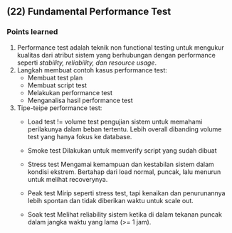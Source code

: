 ## (22) Fundamental Performance Test

### Points learned
1. Performance test adalah teknik non functional testing untuk mengukur kualitas dari atribut sistem yang berhubungan dengan performance seperti *stability, reliability, dan resource usage*.
2. Langkah membuat contoh kasus performance test:
	* Membuat test plan
	* Membuat script test
	* Melakukan performance test
	* Menganalisa hasil performance test
3. Tipe-teipe performance test:
	* Load test != volume test
	  pengujian sistem untuk memahami perilakunya dalam beban tertentu. Lebih overall dibanding volume test yang hanya fokus ke database.
	
	* Smoke test
	  Dilakukan untuk memverify script yang sudah dibuat

	* Stress test
	  Mengamai kemampuan dan kestabilan sistem dalam kondisi ekstrem. Bertahap dari load normal, puncak, lalu menurun untuk melihat recoverynya.

	* Peak test
	  Mirip seperti stress test, tapi kenaikan dan penurunannya lebih spontan dan tidak diberikan waktu untuk scale out.

	* Soak test
	  Melihat reliability sistem ketika di dalam tekanan puncak dalam jangka waktu yang lama (>= 1 jam).